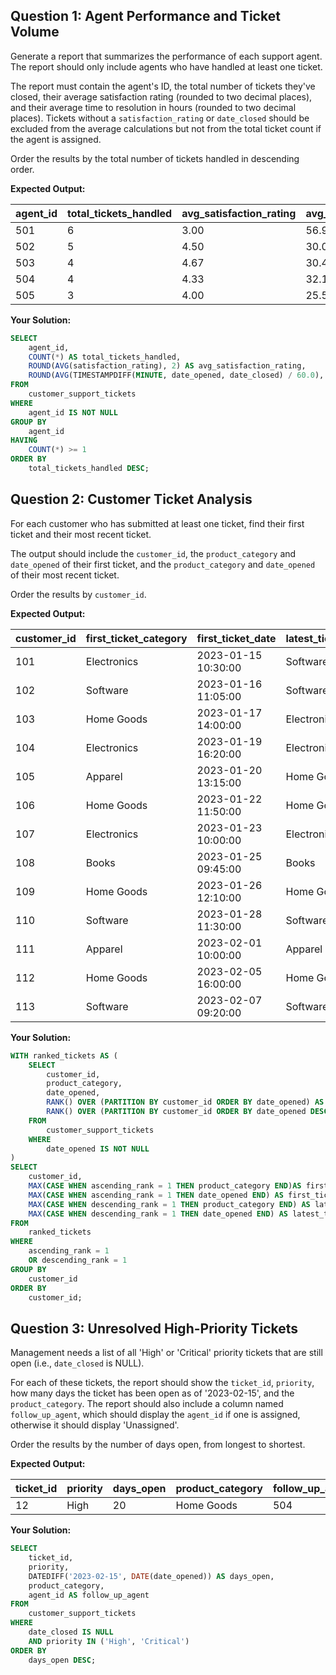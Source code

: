 ## Question 1: Agent Performance and Ticket Volume

Generate a report that summarizes the performance of each support agent. The report should only include agents who have handled at least one ticket.

The report must contain the agent's ID, the total number of tickets they've closed, their average satisfaction rating (rounded to two decimal places), and their average time to resolution in hours (rounded to two decimal places). Tickets without a `satisfaction_rating` or `date_closed` should be excluded from the average calculations but not from the total ticket count if the agent is assigned.

Order the results by the total number of tickets handled in descending order.

**Expected Output:**

| agent_id | total_tickets_handled | avg_satisfaction_rating | avg_resolution_time_hours |
| -------- | --------------------- | ----------------------- | ------------------------- |
| 501      | 6                     | 3.00                    | 56.94                     |
| 502      | 5                     | 4.50                    | 30.00                     |
| 503      | 4                     | 4.67                    | 30.42                     |
| 504      | 4                     | 4.33                    | 32.14                     |
| 505      | 3                     | 4.00                    | 25.56                     |
**Your Solution:**

```sql
SELECT
	agent_id,
	COUNT(*) AS total_tickets_handled,
	ROUND(AVG(satisfaction_rating), 2) AS avg_satisfaction_rating,
	ROUND(AVG(TIMESTAMPDIFF(MINUTE, date_opened, date_closed) / 60.0), 2) AS avg_resolution_time_hours
FROM
	customer_support_tickets
WHERE
	agent_id IS NOT NULL
GROUP BY
	agent_id
HAVING
	COUNT(*) >= 1
ORDER BY
	total_tickets_handled DESC;
```

## Question 2: Customer Ticket Analysis

For each customer who has submitted at least one ticket, find their first ticket and their most recent ticket.

The output should include the `customer_id`, the `product_category` and `date_opened` of their first ticket, and the `product_category` and `date_opened` of their most recent ticket.

Order the results by `customer_id`.

**Expected Output:**

| customer_id | first_ticket_category | first_ticket_date   | latest_ticket_category | latest_ticket_date  |
| ----------- | --------------------- | ------------------- | ---------------------- | ------------------- |
| 101         | Electronics           | 2023-01-15 10:30:00 | Software               | 2023-02-04 11:00:00 |
| 102         | Software              | 2023-01-16 11:05:00 | Software               | 2023-01-30 09:00:00 |
| 103         | Home Goods            | 2023-01-17 14:00:00 | Electronics            | 2023-01-27 16:00:00 |
| 104         | Electronics           | 2023-01-19 16:20:00 | Electronics            | 2023-02-06 17:30:00 |
| 105         | Apparel               | 2023-01-20 13:15:00 | Home Goods             | 2023-02-02 13:00:00 |
| 106         | Home Goods            | 2023-01-22 11:50:00 | Home Goods             | 2023-02-08 14:00:00 |
| 107         | Electronics           | 2023-01-23 10:00:00 | Electronics            | 2023-02-03 15:00:00 |
| 108         | Books                 | 2023-01-25 09:45:00 | Books                  | 2023-02-09 18:00:00 |
| 109         | Home Goods            | 2023-01-26 12:10:00 | Home Goods             | 2023-01-26 12:10:00 |
| 110         | Software              | 2023-01-28 11:30:00 | Software               | 2023-01-28 11:30:00 |
| 111         | Apparel               | 2023-02-01 10:00:00 | Apparel                | 2023-02-01 10:00:00 |
| 112         | Home Goods            | 2023-02-05 16:00:00 | Home Goods             | 2023-02-05 16:00:00 |
| 113         | Software              | 2023-02-07 09:20:00 | Software               | 2023-02-07 09:20:00 |

**Your Solution:**

```sql
WITH ranked_tickets AS (
	SELECT
		customer_id,
		product_category,
		date_opened,
		RANK() OVER (PARTITION BY customer_id ORDER BY date_opened) AS ascending_rank,
		RANK() OVER (PARTITION BY customer_id ORDER BY date_opened DESC) AS descending_rank
	FROM
		customer_support_tickets
	WHERE
		date_opened IS NOT NULL
)
SELECT
	customer_id,
	MAX(CASE WHEN ascending_rank = 1 THEN product_category END)AS first_ticket_category,
	MAX(CASE WHEN ascending_rank = 1 THEN date_opened END) AS first_ticket_date,
	MAX(CASE WHEN descending_rank = 1 THEN product_category END) AS latest_ticket_category,
	MAX(CASE WHEN descending_rank = 1 THEN date_opened END) AS latest_ticket_date
FROM
	ranked_tickets
WHERE
	ascending_rank = 1
	OR descending_rank = 1
GROUP BY
	customer_id
ORDER BY
	customer_id;
```

## Question 3: Unresolved High-Priority Tickets

Management needs a list of all 'High' or 'Critical' priority tickets that are still open (i.e., `date_closed` is NULL).

For each of these tickets, the report should show the `ticket_id`, `priority`, how many days the ticket has been open as of '2023-02-15', and the `product_category`. The report should also include a column named `follow_up_agent`, which should display the `agent_id` if one is assigned, otherwise it should display 'Unassigned'.

Order the results by the number of days open, from longest to shortest.

**Expected Output:**

| ticket_id | priority | days_open | product_category | follow_up_agent |
| --------- | -------- | --------- | ---------------- | --------------- |
| 12        | High     | 20        | Home Goods       | 504             |

**Your Solution:**

```sql
SELECT
	ticket_id,
	priority,
	DATEDIFF('2023-02-15', DATE(date_opened)) AS days_open,
	product_category,
	agent_id AS follow_up_agent
FROM
	customer_support_tickets
WHERE
	date_closed IS NULL
	AND priority IN ('High', 'Critical')
ORDER BY
	days_open DESC;
```

